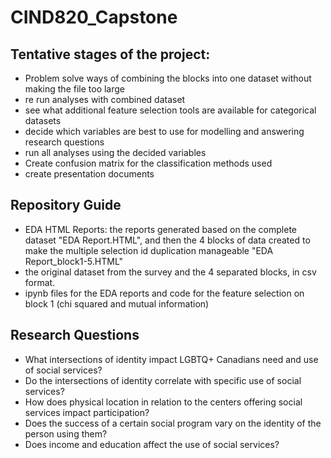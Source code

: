 # CIND820_Capstone

## Tentative stages of the project: 
  - Problem solve ways of combining the blocks into one dataset without making the file too large
  - re run analyses with combined dataset
  - see what additional feature selection tools are available for categorical datasets
  - decide which variables are best to use for modelling and answering research questions
  - run all analyses using the decided variables
  - Create confusion matrix for the classification methods used
  - create presentation documents 

## Repository Guide
  - EDA HTML Reports: the reports generated based on the complete dataset "EDA Report.HTML", and then the 4 blocks of data created to make the multiple selection id duplication manageable "EDA Report_block1-5.HTML"
  - the original dataset from the survey and the 4 separated blocks, in csv format.
  - ipynb files for the EDA reports and code for the feature selection on block 1 (chi squared and mutual information)

## Research Questions
-	What intersections of identity impact LGBTQ+ Canadians need and use of social services? 
-	Do the intersections of identity correlate with specific use of social services? 
-	How does physical location in relation to the centers offering social services impact participation?
-	Does the success of a certain social program vary on the identity of the person using them? 
-	Does income and education affect the use of social services?
